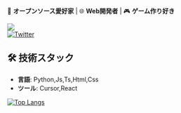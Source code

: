 🚀 **オープンソース愛好家** | 🌐 **Web開発者** | 🎮 **ゲーム作り好き**

![](https://komarev.com/ghpvc/?username=waiorecchi&color=blue)  
[![Twitter](https://img.shields.io/badge/Twitter-1DA1F2?style=flat&logo=twitter&logoColor=white)](https://x.com/oreenginia)

## 🛠 技術スタック
- **言語**: Python,Js,Ts,Html,Css
- **ツール**: Cursor,React

[![Top Langs](https://github-readme-stats.vercel.app/api/top-langs/?username=waiorecchi)](https://github.com/anuraghazra/github-readme-stats)
